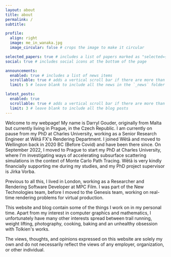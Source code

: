 ```yaml
---
layout: about
title: about
permalink: /
subtitle:

profile:
  align: right
  image: me_in_wanaka.jpg
  image_circular: false # crops the image to make it circular

selected_papers: true # includes a list of papers marked as "selected={true}"
social: true # includes social icons at the bottom of the page

announcements:
  enabled: true # includes a list of news items
  scrollable: true # adds a vertical scroll bar if there are more than 3 news items
  limit: 5 # leave blank to include all the news in the `_news` folder

latest_posts:
  enabled: true
  scrollable: true # adds a vertical scroll bar if there are more than 3 new posts items
  limit: 3 # leave blank to include all the blog posts
---
```


Welcome to my webpage! My name is Darryl Gouder, originally from Malta but currently living in Prague, in the Czech Republic. I am currently on pause from my PhD at Charles University, working as a Senior Research Engineer at Wētā FX's Rendering Department. I joined Wētā and moved to Wellington back in 2020 BC (Before Covid) and have been there since. On September 2022, I moved to Prague to start my PhD at Charles University, where I'm investigating ways of accelerating subsurface scattering simulations in the context of Monte Carlo Path Tracing. Wētā is very kindly financially supporting me during my studies, and my PhD project supervisor is Jirka Vorba.

Previous to all this, I lived in London, working as a Researcher and Rendering Software Developer at MPC Film. I was part of the New Technologies team, before I moved to the Genesis team, working on real-time rendering problems for virtual production.

This website and blog contain some of the things I work on in my personal time. Apart from my interest in computer graphics and mathematics, I unfortunately have many other interests spread between trail running, weight lifting, photography, cooking, baking and an unhealthy obsession with Tolkien's works.

The views, thoughts, and opinions expressed on this website are solely my own and do not necessarily reflect the views of any employer, organization, or other individual. 
